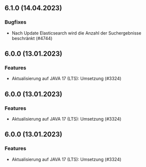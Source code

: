 
## 6.1.0 (14.04.2023)





### Bugfixes

* Nach Update Elasticsearch wird die Anzahl der Suchergebnisse beschränkt  (#4744)
    
## 6.0.0 (13.01.2023)

### Features

* Aktualisierung auf JAVA 17 (LTS): Umsetzung (#3324)




    
## 6.0.0 (13.01.2023)

### Features

* Aktualisierung auf JAVA 17 (LTS): Umsetzung (#3324)




    
## 6.0.0 (13.01.2023)

### Features

* Aktualisierung auf JAVA 17 (LTS): Umsetzung (#3324)




    